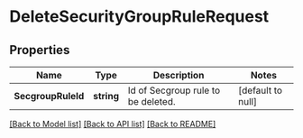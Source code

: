 # DeleteSecurityGroupRuleRequest

## Properties
Name | Type | Description | Notes
------------ | ------------- | ------------- | -------------
**SecgroupRuleId** | **string** | Id of Secgroup rule to be deleted. | [default to null]

[[Back to Model list]](../README.md#documentation-for-models) [[Back to API list]](../README.md#documentation-for-api-endpoints) [[Back to README]](../README.md)


